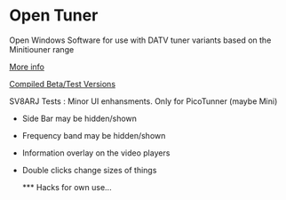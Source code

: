 # Open Tuner

Open Windows Software for use with DATV tuner variants based on the Minitiouner range

[More info](https://www.zr6tg.co.za/open-tuner/)

[Compiled Beta/Test Versions](https://www.buymeacoffee.com/zr6tg/posts)


SV8ARJ Tests :
Minor UI enhansments. Only for PicoTunner (maybe Mini)

- Side Bar may be hidden/shown
- Frequency band may be  hidden/shown
- Information overlay on the video players
- Double clicks change sizes of things

  *** Hacks for own use...

